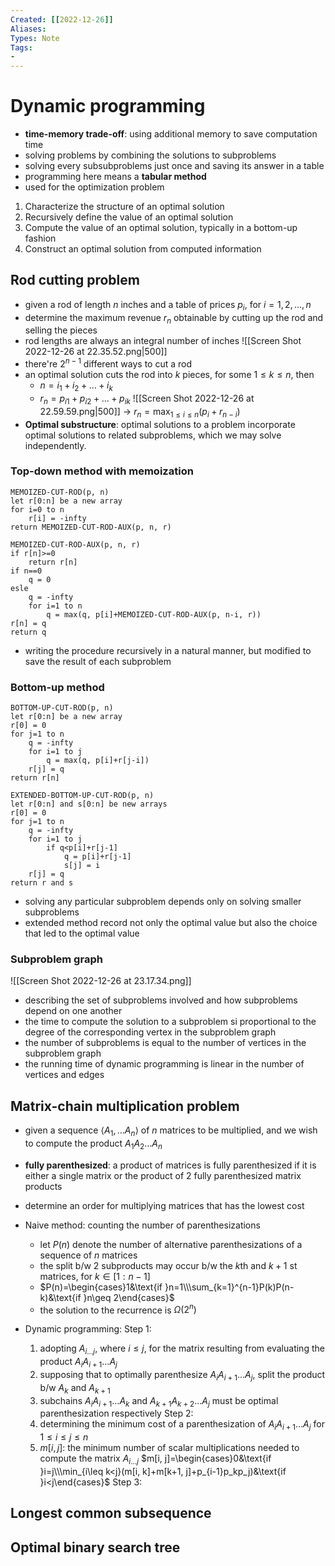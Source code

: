 ```yaml
---
Created: [[2022-12-26]]
Aliases: 
Types: Note
Tags: 
- 
---
```

# Dynamic programming
- **time-memory trade-off**: using additional memory to save computation time
- solving problems by combining the solutions to subproblems
- solving every subsubproblems just once and saving its answer in a table
- programming here means a **tabular method**
- used for the optimization problem
1. Characterize the structure of an optimal solution
2. Recursively define the value of an optimal solution
3. Compute the value of an optimal solution, typically in a bottom-up fashion
4. Construct an optimal solution from computed information
## Rod cutting problem
- given a rod of length $n$ inches and a table of prices $p_i$, for $i=1, 2, \dots, n$
- determine the maximum revenue $r_n$ obtainable by cutting up the rod and selling the pieces
- rod lengths are always an integral number of inches
![[Screen Shot 2022-12-26 at 22.35.52.png|500]]
- there're $2^{n-1}$ different ways to cut a rod
- an optimal solution cuts the rod into $k$ pieces, for some $1\leq k\leq n$, then
  - $n=i_1+i_2+\dots+i_k$
  - $r_n=p_{i1}+p_{i2}+\dots+p_{ik}$
![[Screen Shot 2022-12-26 at 22.59.59.png|500]]
→ $r_n=\max_{1\leq i\leq n}(p_i+r_{n-i})$
- **Optimal substructure**: optimal solutions to a problem incorporate optimal solutions to related subproblems, which we may solve independently. 
### Top-down method with memoization
```Pseudocode
MEMOIZED-CUT-ROD(p, n)
let r[0:n] be a new array
for i=0 to n
	r[i] = -infty
return MEMOIZED-CUT-ROD-AUX(p, n, r)

MEMOIZED-CUT-ROD-AUX(p, n, r)
if r[n]>=0
	return r[n]
if n==0
	q = 0
esle 
	q = -infty
	for i=1 to n
		q = max(q, p[i]+MEMOIZED-CUT-ROD-AUX(p, n-i, r))
r[n] = q
return q
```
- writing the procedure recursively in a natural manner, but modified to save the result of each subproblem
### Bottom-up method
```Pseudocode
BOTTOM-UP-CUT-ROD(p, n)
let r[0:n] be a new array
r[0] = 0
for j=1 to n
	q = -infty
	for i=1 to j
		q = max(q, p[i]+r[j-i])
	r[j] = q
return r[n]

EXTENDED-BOTTOM-UP-CUT-ROD(p, n)
let r[0:n] and s[0:n] be new arrays
r[0] = 0
for j=1 to n
	q = -infty
	for i=1 to j
		if q<p[i]+r[j-1]
			q = p[i]+r[j-1]
			s[j] = i
	r[j] = q
return r and s
```
- solving any particular subproblem depends only on solving smaller subproblems
- extended method record not only the optimal value but also the choice that led to the optimal value
### Subproblem graph
![[Screen Shot 2022-12-26 at 23.17.34.png]]
- describing the set of subproblems involved and how subproblems depend on one another
- the time to compute the solution to a subproblem si proportional to the degree of the corresponding vertex in the subproblem graph
- the number of subproblems is equal to the number of vertices in the subproblem graph
- the running time of dynamic programming is linear in the number of vertices and edges
## Matrix-chain multiplication problem
- given a sequence $\langle A_1, \dots A_n\rangle$ of $n$ matrices to be multiplied, and we wish to compute the product $A_1A_2\dots A_n$
- **fully parenthesized**: a product of matrices is fully parenthesized if it is either a single matrix or the product of 2 fully parenthesized matrix products
- determine an order for multiplying matrices that has the lowest cost

- Naive method: counting the number of parenthesizations
  - let $P(n)$ denote the number of alternative parenthesizations of a sequence of $n$ matrices
  - the split b/w 2 subproducts may occur b/w the $k$th and $k+1$ st matrices, for $k\in[1:n-1]$
  - $P(n)=\begin{cases}1&\text{if }n=1\\\sum_{k=1}^{n-1}P(k)P(n-k)&\text{if }n\geq 2\end{cases}$
  - the solution to the recurrence is $\Omega(2^n)$

- Dynamic programming: 
  Step 1:
  1. adopting $A_{i\dots j}$, where $i\leq j$, for the matrix resulting from evaluating the product $A_iA_{i+1}\dots A_j$
  2. supposing that to optimally parenthesize $A_iA_{i+1}\dots A_j$, split the product b/w $A_k$ and $A_{k+1}$
  3. subchains $A_iA_{i+1}\dots A_k$ and $A_{k+1}A_{k+2}\dots A_j$ must be optimal parenthesization respectively
  Step 2: 
  1. determining the minimum cost of a parenthesization of $A_iA_{i+1}\dots A_j$ for $1\leq i\leq j\leq n$
  2. $m[i, j]$: the minimum number of scalar multiplications needed to compute the matrix $A_{i\dots j}$
     $m[i, j]=\begin{cases}0&\text{if }i=j\\\min_{i\leq k<j}(m[i, k]+m[k+1, j]+p_{i-1}p_kp_j)&\text{if }i<j\end{cases}$
  Step 3:

## Longest common subsequence

## Optimal binary search tree
